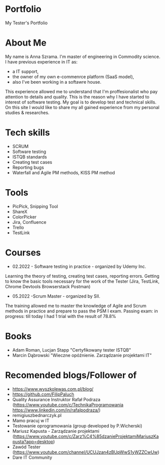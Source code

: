 # Portfolio
My Tester's Portfolio
# About Me
My name is Anna Szrama. I'm master of engineering in Commodity science. I have previous experience in IT as: 
* a IT support, 
* the owner of my own e-commenrce platform (SaaS model), 
* also I've been working in a softawre house. 

This experience allowed me to understand that I'm proffesionalist who pay attention to details and quality. This is the reason why I have started to interest of software testing. My goal is to develop test and technical skills. On this site I would like to share my all gained experience from my personal studies & researches.
# Tech skills
* SCRUM
* Software testing
* ISTQB standards
* Creating test cases
* Reporting bugs
* Waterfall and Agile PM methods, KISS PM method
# Tools
* PicPick, Snipping Tool
* ShareX
* ColorPicker
* Jira, Confluence
* Trello
* TestLink
# Courses
* 02.2022 - Software testing in practice - organized by Udemy Inc. 

Learning the theory of testing, creating test cases, reporting errors. Getting to know the basic tools necessary for the work of the Tester (Jira, TestLink, Chrome Devtools Browserstack Postman)
* 05.2022 -Scrum Master - organized by SII. 

The training allowed me to master the knowledge of Agile and Scrum methods in practice and prepare to pass the PSM I exam.
 Passing exam: in progress: till today I had 1 trial with the result of 78.8%
 # Books
 * Adam Roman, Lucjan Stapp "Certyfikowany tester ISTQB"
 * Marcin Dąbrowski "Wieczne opóźnienie. Zarządzanie projektami IT"
 # Recomended blogs/Follower of
 * https://www.wyszkolewas.com.pl/blog/
 * https://github.com/FilipPaluch
 * Quality Assurance Instruktor Rafał Podraza (https://www.youtube.com/c/TechnikaProgramowania https://www.linkedin.com/in/rafalpodraza/)
 * remigiuszbednarczyk.pl
 * Mamo pracuj w IT
 * Testowanie oprogramowania (group developed by P.Wicherski)
 * Mariusz Kapusta - Zarządzanie projektami (https://www.youtube.com/c/Zarz%C4%85dzanieProjektamiMariuszKapusta?app=desktop)
 * Zawód Tester (https://www.youtube.com/channel/UCUJzan4zBUpWwS1yWZZCwUw)
 * Dare IT Community
